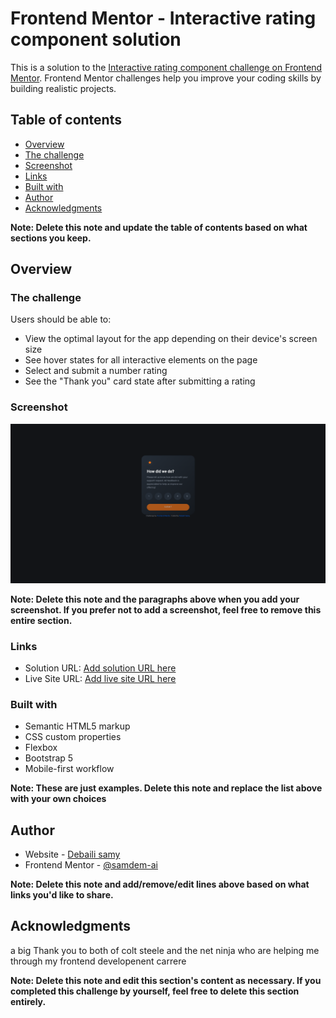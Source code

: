 # Frontend Mentor - Interactive rating component solution

This is a solution to the [Interactive rating component challenge on Frontend Mentor](https://www.frontendmentor.io/challenges/interactive-rating-component-koxpeBUmI). Frontend Mentor challenges help you improve your coding skills by building realistic projects. 

## Table of contents

- [Overview](#overview)
- [The challenge](#the-challenge)
- [Screenshot](#screenshot)
- [Links](#links)
- [Built with](#built-with)
- [Author](#author)
- [Acknowledgments](#acknowledgments)

**Note: Delete this note and update the table of contents based on what sections you keep.**

## Overview

### The challenge

Users should be able to:

- View the optimal layout for the app depending on their device's screen size
- See hover states for all interactive elements on the page
- Select and submit a number rating
- See the "Thank you" card state after submitting a rating

### Screenshot

![](images/screenshot.png)


**Note: Delete this note and the paragraphs above when you add your screenshot. If you prefer not to add a screenshot, feel free to remove this entire section.**

### Links

- Solution URL: [Add solution URL here](https://your-solution-url.com)
- Live Site URL: [Add live site URL here](https://your-live-site-url.com)


### Built with

- Semantic HTML5 markup
- CSS custom properties
- Flexbox
- Bootstrap 5
- Mobile-first workflow

**Note: These are just examples. Delete this note and replace the list above with your own choices**




## Author

- Website - [Debaili samy](https://www.your-site.com)
- Frontend Mentor - [@samdem-ai](https://www.frontendmentor.io/profile/samdem-ai)

**Note: Delete this note and add/remove/edit lines above based on what links you'd like to share.**

## Acknowledgments

a big Thank you to both of  colt steele and the net ninja who are helping me through my frontend developenent carrere

**Note: Delete this note and edit this section's content as necessary. If you completed this challenge by yourself, feel free to delete this section entirely.**
